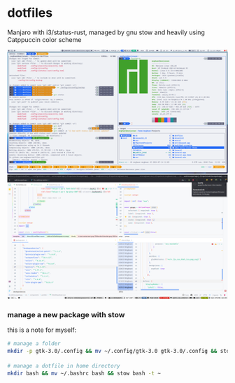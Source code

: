 # dotfiles

Manjaro with i3/status-rust, managed by gnu stow and heavily using Catppuccin color scheme

![](__screenshots/screenshot.png)
![](__screenshots/screenshot2.png) 

### manage a new package with stow
this is a note for myself:
```bash
# manage a folder
mkdir -p gtk-3.0/.config && mv ~/.config/gtk-3.0 gtk-3.0/.config && stow gtk-3.0 -t ~

# manage a dotfile in home directory
mkdir bash && mv ~/.bashrc bash && stow bash -t ~
```

